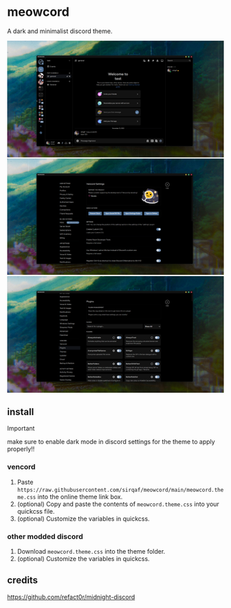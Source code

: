 # meowcord

A dark and minimalist discord theme.

<img width=800 src="https://github.com/sirqaf/meowcord/blob/main/img/Screenshot%20(10).png?raw=true">
<img width=800 src="https://github.com/sirqaf/meowcord/blob/main/img/Screenshot%20(8).png?raw=true">
<img width=800 src="https://github.com/sirqaf/meowcord/blob/main/img/Screenshot%20(11).png?raw=true">

## install

> [!IMPORTANT]  
> make sure to enable dark mode in discord settings for the theme to apply properly!!

### vencord

1. Paste `https://raw.githubusercontent.com/sirqaf/meowcord/main/meowcord.theme.css` into the online theme link box.
2. (optional) Copy and paste the contents of `meowcord.theme.css` into your quickcss file.
3. (optional) Customize the variables in quickcss.

### other modded discord

1. Download `meowcord.theme.css` into the theme folder.
2. (optional) Customize the variables in quickcss.

## credits

<https://github.com/refact0r/midnight-discord>
